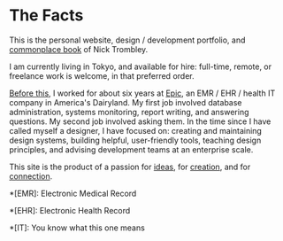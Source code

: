 # The Facts

This is the personal website,
design / development portfolio,
and [commonplace book](https://en.wikipedia.org/wiki/Commonplace_book) of Nick Trombley.

I am currently living in Tokyo,
and available for hire:
full-time, remote, or freelance work is welcome,
in that preferred order.

<a href="/files/trombley_resume.pdf" target="_blank">Before this</a>, I worked for about six years at <a href="https://www.epic.com" target="_blank">Epic</a>,
an EMR / EHR / health IT company in America's Dairyland.
My first job involved database administration,
systems monitoring,
report writing,
and answering questions.
My second job involved asking them.
In the time since I have called myself a designer,
I have focused on:
creating and maintaining design systems,
building helpful, user-friendly tools,
teaching design principles,
and advising development teams
at an enterprise scale.

This site is the product of a passion
for [ideas](/commonplace/spaces/thinking),
for [creation](/commonplace/spaces/creativity),
and for [connection](/commonplace/spaces/love).

*[EMR]: Electronic Medical Record

*[EHR]: Electronic Health Record

*[IT]: You know what this one means

